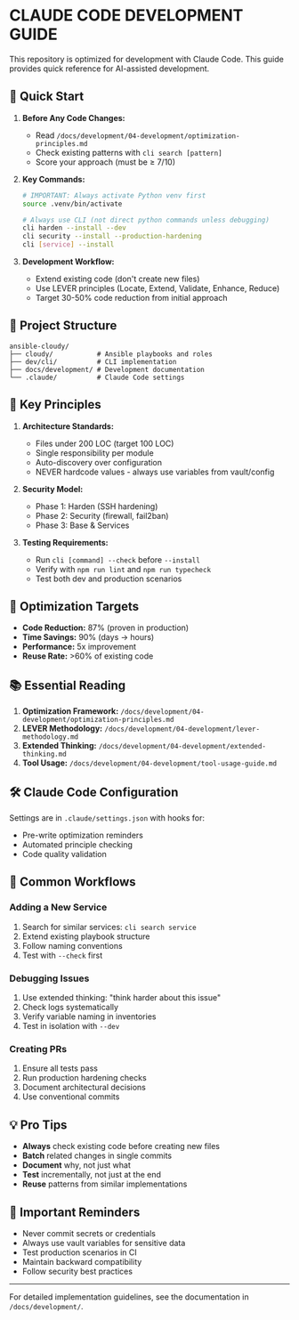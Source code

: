 # CLAUDE CODE DEVELOPMENT GUIDE

This repository is optimized for development with Claude Code. This guide provides quick reference for AI-assisted development.

## 🚀 Quick Start

1. **Before Any Code Changes:**
   - Read `/docs/development/04-development/optimization-principles.md`
   - Check existing patterns with `cli search [pattern]`
   - Score your approach (must be ≥ 7/10)

2. **Key Commands:**
   ```bash
   # IMPORTANT: Always activate Python venv first
   source .venv/bin/activate
   
   # Always use CLI (not direct python commands unless debugging)
   cli harden --install --dev
   cli security --install --production-hardening
   cli [service] --install
   ```

3. **Development Workflow:**
   - Extend existing code (don't create new files)
   - Use LEVER principles (Locate, Extend, Validate, Enhance, Reduce)
   - Target 30-50% code reduction from initial approach

## 📁 Project Structure

```
ansible-cloudy/
├── cloudy/           # Ansible playbooks and roles
├── dev/cli/          # CLI implementation
├── docs/development/ # Development documentation
└── .claude/          # Claude Code settings
```

## 🔧 Key Principles

1. **Architecture Standards:**
   - Files under 200 LOC (target 100 LOC)
   - Single responsibility per module
   - Auto-discovery over configuration
   - NEVER hardcode values - always use variables from vault/config

2. **Security Model:**
   - Phase 1: Harden (SSH hardening)
   - Phase 2: Security (firewall, fail2ban)
   - Phase 3: Base & Services

3. **Testing Requirements:**
   - Run `cli [command] --check` before `--install`
   - Verify with `npm run lint` and `npm run typecheck`
   - Test both dev and production scenarios

## 🎯 Optimization Targets

- **Code Reduction:** 87% (proven in production)
- **Time Savings:** 90% (days → hours)
- **Performance:** 5x improvement
- **Reuse Rate:** >60% of existing code

## 📚 Essential Reading

1. **Optimization Framework:** `/docs/development/04-development/optimization-principles.md`
2. **LEVER Methodology:** `/docs/development/04-development/lever-methodology.md`
3. **Extended Thinking:** `/docs/development/04-development/extended-thinking.md`
4. **Tool Usage:** `/docs/development/04-development/tool-usage-guide.md`

## 🛠️ Claude Code Configuration

Settings are in `.claude/settings.json` with hooks for:
- Pre-write optimization reminders
- Automated principle checking
- Code quality validation

## 🔄 Common Workflows

### Adding a New Service
1. Search for similar services: `cli search service`
2. Extend existing playbook structure
3. Follow naming conventions
4. Test with `--check` first

### Debugging Issues
1. Use extended thinking: "think harder about this issue"
2. Check logs systematically
3. Verify variable naming in inventories
4. Test in isolation with `--dev`

### Creating PRs
1. Ensure all tests pass
2. Run production hardening checks
3. Document architectural decisions
4. Use conventional commits

## 💡 Pro Tips

- **Always** check existing code before creating new files
- **Batch** related changes in single commits
- **Document** why, not just what
- **Test** incrementally, not just at the end
- **Reuse** patterns from similar implementations

## 🚨 Important Reminders

- Never commit secrets or credentials
- Always use vault variables for sensitive data
- Test production scenarios in CI
- Maintain backward compatibility
- Follow security best practices

---

For detailed implementation guidelines, see the documentation in `/docs/development/`.
